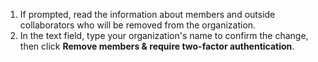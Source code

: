 1. If prompted, read the information about members and outside collaborators who will be removed from the organization.
1. In the text field, type your organization's name to confirm the change, then click **Remove members & require two-factor authentication**.
